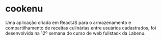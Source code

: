 # cookenu
 Uma aplicação criada em ReactJS para o armazenamento e compartilhamento de receitas culinárias entre usuários cadastrados, foi desenvolvida na 12º semana do curso de web fullstack da Labenu.
